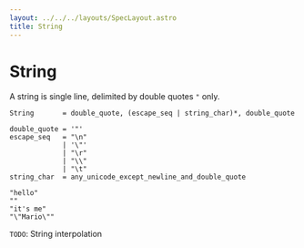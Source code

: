 ```yaml
---
layout: ../../../layouts/SpecLayout.astro
title: String
---
```


# String

A string is single line, delimited by double quotes `"` only.

```ebnf
String       = double_quote, (escape_seq | string_char)*, double_quote

double_quote = '"'
escape_seq   = "\n"
             | '\"'
             | "\r"
             | "\\"
             | "\t"
string_char  = any_unicode_except_newline_and_double_quote
```

```thp
"hello"
""
"it's me"
"\"Mario\""
```

`TODO`: String interpolation
